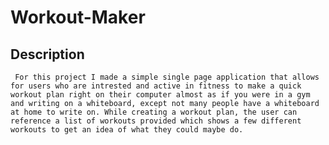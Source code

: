 # Workout-Maker

## Description
     For this project I made a simple single page application that allows for users who are intrested and active in fitness to make a quick workout plan right on their computer almost as if you were in a gym and writing on a whiteboard, except not many people have a whiteboard at home to write on. While creating a workout plan, the user can reference a list of workouts provided which shows a few different workouts to get an idea of what they could maybe do.

